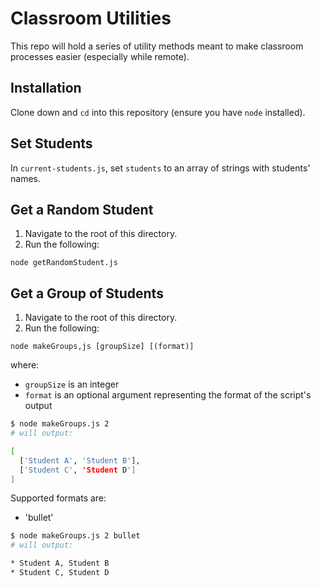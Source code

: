 # Classroom Utilities

This repo will hold a series of utility methods meant to make classroom processes easier (especially while remote). 

## Installation

Clone down and `cd` into this repository (ensure you have `node` installed).

## Set Students
In `current-students.js`, set `students` to an array of strings with students' names.  

## Get a Random Student
1. Navigate to the root of this directory.
2. Run the following:
```
node getRandomStudent.js
``` 

## Get a Group of Students
1. Navigate to the root of this directory. 
2. Run the following:
```
node makeGroups,js [groupSize] [(format)]
```
where:
- `groupSize` is an integer 
- `format` is an optional argument representing the format of the script's output


```bash
$ node makeGroups.js 2  
# will output:

[
  ['Student A', 'Student B'],
  ['Student C', 'Student D']
]
```

Supported formats are:
- 'bullet'
```bash
$ node makeGroups.js 2 bullet 
# will output:

* Student A, Student B
* Student C, Student D

```
